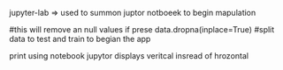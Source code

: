 
jupyter-lab  => used to summon juptor notboeek to begin mapulation

#this will remove an null values if prese    data.dropna(inplace=True)
#split data to test and train to begian the app

print using notebook jupytor displays veritcal insread of hrozontal

